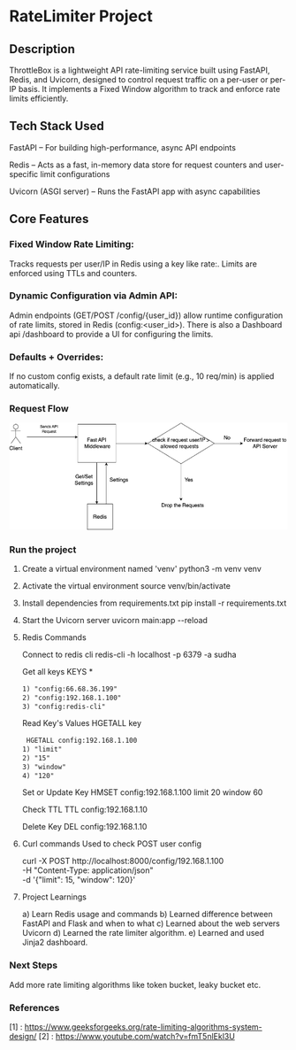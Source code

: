 # RateLimiter Project

## Description
ThrottleBox is a lightweight API rate-limiting service built using FastAPI, Redis, and Uvicorn, designed to control request traffic on a per-user or per-IP basis. It implements a Fixed Window algorithm to track and enforce rate limits efficiently.

## Tech Stack Used
FastAPI – For building high-performance, async API endpoints

Redis – Acts as a fast, in-memory data store for request counters and user-specific limit configurations

Uvicorn (ASGI server) – Runs the FastAPI app with async capabilities


## Core Features

### Fixed Window Rate Limiting:
Tracks requests per user/IP in Redis using a key like rate:<ip>. Limits are enforced using TTLs and counters.

### Dynamic Configuration via Admin API:
Admin endpoints (GET/POST /config/{user_id}) allow runtime configuration of rate limits, stored in Redis (config:<user_id>).
There is also a Dashboard api /dashboard to provide a UI for configuring the limits.

### Defaults + Overrides:
If no custom config exists, a default rate limit (e.g., 10 req/min) is applied automatically.


### Request Flow
![Architecture Diagram](ratelimiter.drawio.png)

### Run the project
 1. Create a virtual environment named 'venv'
python3 -m venv venv

 2. Activate the virtual environment
source venv/bin/activate

 3. Install dependencies from requirements.txt
pip install -r requirements.txt

 4. Start the Uvicorn server
uvicorn main:app --reload

 5. Redis Commands

    Connect to redis cli 
        redis-cli -h localhost -p 6379 -a sudha

    Get all keys
        KEYS *

        1) "config:66.68.36.199"
        2) "config:192.168.1.100"
        3) "config:redis-cli"

    Read Key's Values
        HGETALL key

         HGETALL config:192.168.1.100
        1) "limit"
        2) "15"
        3) "window"
        4) "120"

    Set or Update Key
        HMSET config:192.168.1.100 limit 20 window 60

    Check TTL
        TTL config:192.168.1.10

    Delete Key
        DEL config:192.168.1.10

 6. Curl commands
    Used to check POST user config

    curl -X POST http://localhost:8000/config/192.168.1.100 \
    -H "Content-Type: application/json" \
    -d '{"limit": 15, "window": 120}'

 7. Project Learnings

    a) Learn Redis usage and commands
    b) Learned difference between FastAPI and Flask and when to what
    c) Learned about the web servers Uvicorn
    d) Learned the rate limiter algorithm.
    e) Learned and used Jinja2 dashboard.

### Next Steps

Add more rate limiting algorithms like token bucket, leaky bucket etc.


### References 

[1] : https://www.geeksforgeeks.org/rate-limiting-algorithms-system-design/
[2] : https://www.youtube.com/watch?v=fmT5nlEkl3U

